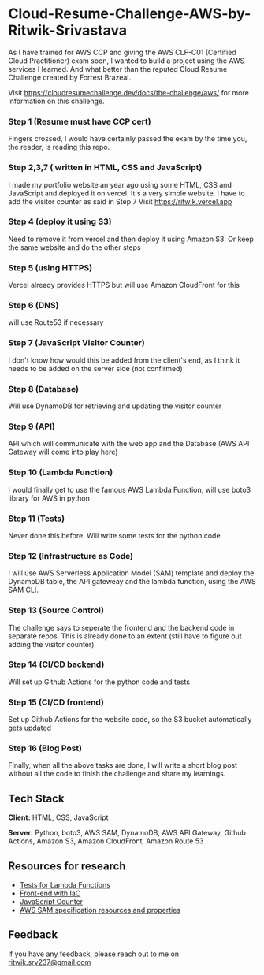 

# Cloud-Resume-Challenge-AWS-by-Ritwik-Srivastava

As I have trained for AWS CCP and giving the AWS CLF-C01 (Certified Cloud Practitioner) exam soon, I wanted to build a project using the AWS services I learned. And what better than the reputed Cloud Resume Challenge created by Forrest Brazeal.

Visit https://cloudresumechallenge.dev/docs/the-challenge/aws/ for more information on this challenge.

### Step 1 (Resume must have CCP cert)
Fingers crossed, I would have certainly passed the exam by the time you, the reader, is reading this repo.

### Step 2,3,7 ( written in HTML, CSS and JavaScript)

I made my portfolio website an year ago using some HTML, CSS and JavaScript and deployed it on vercel. It's a very simple website.
I have to add the visitor counter as said in Step 7
Visit https://ritwik.vercel.app

### Step 4 (deploy it using S3)
Need to remove it from vercel and then deploy it using Amazon S3. Or keep the same website and do the other steps

### Step 5 (using HTTPS)
Vercel already provides HTTPS but will use Amazon CloudFront for this

### Step 6 (DNS)
will use Route53 if necessary

### Step 7 (JavaScript Visitor Counter)
I don't know how would this be added from the client's end, as I think it needs to be added on the server side (not confirmed)

### Step 8 (Database)
Will use DynamoDB for retrieving and updating the visitor counter

### Step 9 (API)
API which will communicate with the web app and the Database (AWS API Gateway will come into play here)

### Step 10 (Lambda Function)
I would finally get to use the famous AWS Lambda Function, will use boto3 library for AWS in python

### Step 11 (Tests)
Never done this before. Will write some tests for the python code

### Step 12 (Infrastructure as Code)
I will use AWS Serverless Application Model (SAM) template and deploy the DynamoDB table, the API gateweay and the lambda function, using the AWS SAM CLI.

### Step 13 (Source Control)
The challenge says to seperate the frontend and the backend code in separate repos. This is already done to an extent (still have to figure out adding the visitor counter)

### Step 14 (CI/CD backend)
Will set up Github Actions for the python code and tests

### Step 15 (CI/CD frontend)
Set up Github Actions for the website code, so the S3 bucket automatically gets updated

### Step 16 (Blog Post)
Finally, when all the above tasks are done, I will write a short blog post without all the code to finish the challenge and share my learnings.


## Tech Stack

**Client:** HTML, CSS, JavaScript

**Server:** Python, boto3, AWS SAM, DynamoDB, AWS API Gateway, Github Actions, Amazon S3, Amazon CloudFront, Amazon Route 53
## Resources for research

 - [Tests for Lambda Functions](https://towardsdatascience.com/how-i-write-meaningful-tests-for-aws-lambda-functions-f009f0a9c587)
 - [Front-end with IaC](https://learn.hashicorp.com/tutorials/terraform/cloudflare-static-website?in=onboarding/tfcb-week-4)
 - [JavaScript Counter]()
 - [AWS SAM specification resources and properties](https://docs.aws.amazon.com/serverless-application-model/latest/developerguide/sam-specification-resources-and-properties.html)


## Feedback

If you have any feedback, please reach out to me on ritwik.srv237@gmail.com




